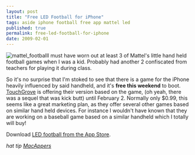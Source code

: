 ```yaml
---
layout: post
title: "Free LED Football for iPhone"
tags: aside iphone football free app mattel led
published: true
permalink: free-led-football-for-iphone
date: 2009-02-01
---
```


<img src="http://miklb.com/user/files/mattel_football.jpg" class="right" alt="mattel_football" />I must have worn out at least 3 of Mattel's little hand held football games when I was a kid.  Probably had another 2 confiscated from teachers for playing it during class.

So it's no surprise that I'm stoked to see that there is a game for the iPhone heavily influenced by said handheld, and it's <strong>free this weekend</strong> to boot.  <a href="http://www.touchgrove.com/">TouchGrove</a> is offering their version based on the game, (oh yeah, there was a sequel that was kick butt) until February 2.  Normally only $0.99, this seems like a great marketing plan, as they offer several other games based on similar hand held devices.  For instance I wouldn't have known that they are working on a baseball game based on a similar handheld which I totally will buy!

Download <a href="http://itunes.apple.com/WebObjects/MZStore.woa/wa/viewSoftware?id=289808579&mt=8">LED football from the App Store</a>. 

<em>hat tip <a href="http://macapper.com/2009/01/31/download-led-football-free-this-superbowl-weekend/">MacAppers</a></em>
